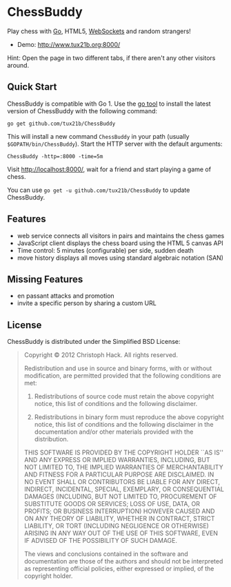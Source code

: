 ChessBuddy
==========

Play chess with [Go][1], HTML5, [WebSockets][2] and random strangers!

* Demo: <http://www.tux21b.org:8000/>

Hint: Open the page in two different tabs, if there aren't any other
visitors around.


Quick Start
-----------

ChessBuddy is compatible with Go 1. Use the [go tool][3] to install the latest
version of ChessBuddy with the following command:

    go get github.com/tux21b/ChessBuddy

This will install a new command `ChessBuddy` in your path (usually
`$GOPATH/bin/ChessBuddy`). Start the HTTP server with the default arguments:

    ChessBuddy -http=:8000 -time=5m

Visit <http://localhost:8000/>, wait for a friend and start playing a game of
chess.

You can use `go get -u github.com/tux21b/ChessBuddy` to update ChessBuddy.


Features
--------

 * web service connects all visitors in pairs and maintains the chess games
 * JavaScript client displays the chess board using the HTML 5 canvas API
 * Time control: 5 minutes (configurable) per side, sudden death
 * move history displays all moves using standard algebraic notation (SAN)


Missing Features
----------------

* en passant attacks and promotion
* invite a specific person by sharing a custom URL


License
-------

ChessBuddy is distributed under the Simplified BSD License:

> Copyright © 2012 Christoph Hack. All rights reserved.
>
> Redistribution and use in source and binary forms, with or without
> modification, are permitted provided that the following conditions are met:
>
>    1. Redistributions of source code must retain the above copyright notice,
>       this list of conditions and the following disclaimer.
>
>    2. Redistributions in binary form must reproduce the above copyright
>       notice, this list of conditions and the following disclaimer in the
>       documentation and/or other materials provided with the distribution.
>
> THIS SOFTWARE IS PROVIDED BY THE COPYRIGHT HOLDER ``AS IS'' AND ANY EXPRESS
> OR IMPLIED WARRANTIES, INCLUDING, BUT NOT LIMITED TO, THE IMPLIED WARRANTIES
> OF MERCHANTABILITY AND FITNESS FOR A PARTICULAR PURPOSE ARE DISCLAIMED. IN NO
> EVENT SHALL <COPYRIGHT HOLDER> OR CONTRIBUTORS BE LIABLE FOR ANY DIRECT,
> INDIRECT, INCIDENTAL, SPECIAL, EXEMPLARY, OR CONSEQUENTIAL DAMAGES (INCLUDING,
> BUT NOT LIMITED TO, PROCUREMENT OF SUBSTITUTE GOODS OR SERVICES; LOSS OF USE,
> DATA, OR PROFITS; OR BUSINESS INTERRUPTION) HOWEVER CAUSED AND ON ANY THEORY
> OF LIABILITY, WHETHER IN CONTRACT, STRICT LIABILITY, OR TORT (INCLUDING
> NEGLIGENCE OR OTHERWISE) ARISING IN ANY WAY OUT OF THE USE OF THIS SOFTWARE,
> EVEN IF ADVISED OF THE POSSIBILITY OF SUCH DAMAGE.
>
> The views and conclusions contained in the software and documentation are
> those of the authors and should not be interpreted as representing official
> policies, either expressed or implied, of the copyright holder.


[1]: http://golang.org/
[2]: http://dev.w3.org/html5/websockets/
[3]: http://golang.org/cmd/go/
